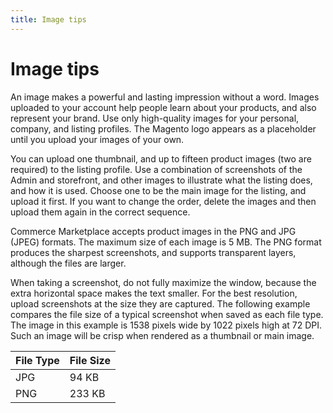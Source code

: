 ```yaml
---
title: Image tips
---
```


# Image tips

An image makes a powerful and lasting impression without a word. Images uploaded to your account help people learn about your products, and also represent your brand. Use only high-quality images for your personal, company, and listing profiles. The Magento logo appears as a placeholder until you upload your images of your own.

You can upload one thumbnail, and up to fifteen product images (two are required) to the listing profile. Use a combination of screenshots of the Admin and storefront, and other images to illustrate what the listing does, and how it is used. Choose one to be the main image for the listing, and upload it first. If you want to change the order, delete the images and then upload them again in the correct sequence.

Commerce Marketplace accepts product images in the PNG and JPG (JPEG) formats. The maximum size of each image is 5 MB. The PNG format produces the sharpest screenshots, and supports transparent layers, although the files are larger.

When taking a screenshot, do not fully maximize the window, because the extra horizontal space makes the text smaller. For the best resolution, upload screenshots at the size they are captured. The following example compares the file size of a typical screenshot when saved as each file type. The image in this example is 1538 pixels wide by 1022 pixels high at 72 DPI. Such an image will be crisp when rendered as a thumbnail or main image.

| File Type | File Size |
|-----------|-----------|
| JPG | 94 KB |
| PNG | 233 KB |
